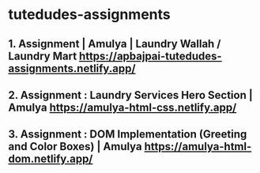 # tutedudes-assignments
## 1. Assignment | Amulya | Laundry Wallah / Laundry Mart https://apbajpai-tutedudes-assignments.netlify.app/
## 2. Assignment : Laundry Services Hero Section | Amulya https://amulya-html-css.netlify.app/
## 3. Assignment : DOM Implementation (Greeting and Color Boxes) | Amulya https://amulya-html-dom.netlify.app/